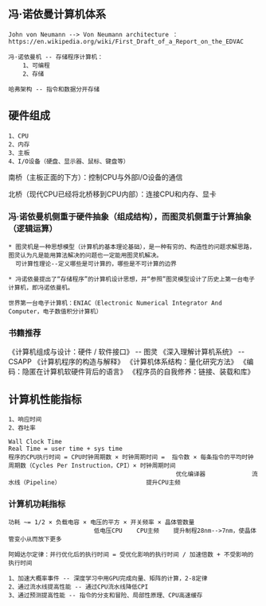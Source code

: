 
## 冯·诺依曼计算机体系
    John von Neumann --> Von Neumann architecture ： https://en.wikipedia.org/wiki/First_Draft_of_a_Report_on_the_EDVAC
                         
    冯·诺依曼机 -- 存储程序计算机：
        1、可编程
        2、存储
        
    哈弗架构 -- 指令和数据分开存储

## 硬件组成
    1、CPU
    2、内存
    3、主板
    4、I/O设备（硬盘、显示器、鼠标、键盘等）

南桥（主板正面的下方）：控制CPU与外部I/O设备的通信

北桥（现代CPU已经将北桥移到CPU内部）：连接CPU和内存、显卡

### 冯·诺依曼机侧重于硬件抽象（组成结构），而图灵机侧重于计算抽象（逻辑运算）

    * 图灵机是一种思想模型（计算机的基本理论基础），是一种有穷的、构造性的问题求解思路，图灵认为凡是能用算法解决的问题也一定能用图灵机解决。
      可计算性理论--定义哪些是可计算的，哪些是不可计算的边界

    * 冯诺依曼提出了“存储程序”的计算机设计思想，并“参照”图灵模型设计了历史上第一台电子计算机，即冯诺依曼机。
    
    世界第一台电子计算机：ENIAC（Electronic Numerical Integrator And Computer，电子数值积分计算机）

### 书籍推荐
《计算机组成与设计：硬件 / 软件接口》 -- 图灵
《深入理解计算机系统》 -- CSAPP
《计算机程序的构造与解释》
《计算机体系结构：量化研究方法》
《编码：隐匿在计算机软硬件背后的语言》
《程序员的自我修养：链接、装载和库》

## 计算机性能指标
    1、响应时间
    2、吞吐率
       
    Wall Clock Time     
    Real Time = user time + sys time         
    程序的CPU执行时间 = CPU时钟周期数 × 时钟周期时间 =  指令数 × 每条指令的平均时钟周期数（Cycles Per Instruction，CPI）× 时钟周期时间
                                                   优化编译器             流水线（Pipeline）                        提升CPU主频

### 计算机功耗指标
    功耗 ~= 1/2 × 负载电容 × 电压的平方 × 开关频率 × 晶体管数量
                            低电压CPU    CPU主频    提升制程28nm-->7nm，使晶体管变小从而放下更多 
    
    阿姆达尔定律：并行优化后的执行时间 = 受优化影响的执行时间 / 加速倍数 + 不受影响的执行时间
    
    1、加速大概率事件 -- 深度学习中用GPU完成向量、矩阵的计算，2-8定律
    2、通过流水线提高性能 -- 通过CPU流水线降低CPI
    3、通过预测提高性能 -- 指令的分支和冒险、局部性原理、CPU高速缓存
    